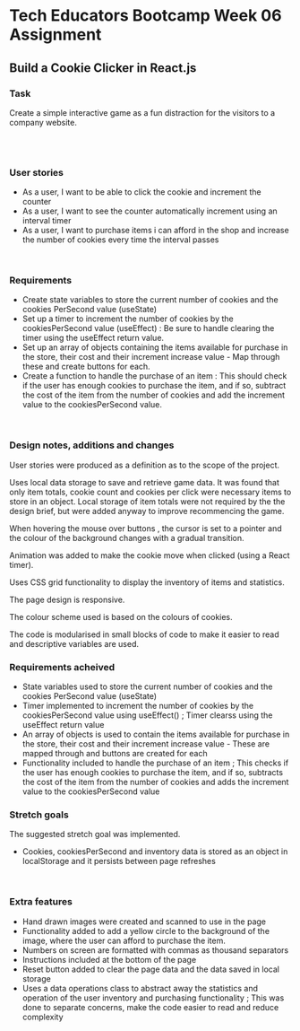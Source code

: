 # Tech Educators Bootcamp Week 06 Assignment

## Build a Cookie Clicker in React.js

### Task

Create a simple interactive game as a fun distraction for the visitors to a company website.

<br>
<br>

### User stories

- As a user, I want to be able to click the cookie and increment the counter
- As a user, I want to see the counter automatically increment using an interval timer
- As a user, I want to purchase items i can afford in the shop and increase the number of cookies every time the interval passes
<br>

### Requirements  

- Create state variables to store the current number of cookies and the cookies PerSecond value (useState)
- Set up a timer to increment the number of cookies by the cookiesPerSecond value (useEffect) : Be sure to handle clearing the timer using the useEffect return value.
- Set up an array of objects containing the items available for purchase in the store, their cost and their increment increase value - Map through these and create buttons for each.
- Create a function to handle the purchase of an item : This should check if the user has enough cookies to purchase the item, and if so, subtract the cost of the item from the number of cookies and add the increment value to the cookiesPerSecond value.

<br>

### Design notes, additions and changes

User stories were produced as a definition as to the scope of the project.

Uses local data storage to save and retrieve game data. It was found that only item totals, cookie count and cookies per click were necessary items to store in an object. Local storage of item totals were not required by the the design brief, but were added anyway to improve recommencing the game. 

When hovering the mouse over buttons , the cursor is set to a pointer and the colour of the background changes with a gradual transition.  

Animation was added to make the cookie move when clicked (using a React timer).

Uses CSS grid functionality to display the inventory of items and statistics.

The page design is responsive.

The colour scheme used is based on the colours of cookies.

The code is modularised in small blocks of code to make it easier to read and descriptive variables are used. 


### Requirements acheived

- State variables used to store the current number of cookies and the cookies PerSecond value (useState)
- Timer implemented to increment the number of cookies by the cookiesPerSecond value using useEffect() ; Timer clearss using the useEffect return value
- An array of objects is used to contain the items available for purchase in the store, their cost and their increment increase value - These are mapped through and buttons are created for each
- Functionality included to handle the purchase of an item ; This checks if the user has enough cookies to purchase the item, and if so, subtracts the cost of the item from the number of cookies and adds the increment value to the cookiesPerSecond value

### Stretch goals

The suggested stretch goal was implemented.

- Cookies, cookiesPerSecond and inventory data is stored as an object in localStorage and it persists between page refreshes

<br>


### Extra features

- Hand drawn images were created and scanned to use in the page
- Functionality added to add a yellow circle to the background of the image, where the user can afford to purchase the item.
- Numbers on screen are formatted with commas as thousand separators
- Instructions included at the bottom of the page
- Reset button added to clear the page data and the data saved in local storage
- Uses a data operations class to abstract away the statistics and operation of the user inventory and purchasing functionality ; This was done to separate concerns, make the code easier to read and reduce complexity
